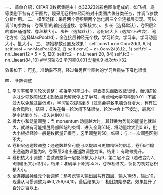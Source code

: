 一、	简单介绍：CIFAR10数据集是由十类32*32*3的彩色图像组成的，如飞机、鸟等类别下各有若干图片，现采用卷积神经网络对十类图片做分类任务，并调节参数分析作用。
二、	模型选择：采用两个卷积层两个池化层三个全连接层实现。可以调节的参数有：卷积层1的输出通道数、卷积核大小、步长（选择默认），卷积层2的输出通道数、卷积核大小、步长（选择默认），池化层大小（选择2不改变）、池化方式（选择MaxPool2d），全连接层神经元个数，学习轮次，学习率，学习动量大小，批大小。
三、	初始参数设置及效果：
self.conv1 = nn.Conv2d(3, 6, 5)
self.pool = nn.MaxPool2d(2, 2)
self.conv2 = nn.Conv2d(6,12 , 5)
self.fc1 = nn.Linear(12 * 5 * 5, 120)
self.fc2 = nn.Linear(120, 84)
self.fc3 = nn.Linear(84, 10)
#学习轮次2 学习率0.001 动量0.9 批次大小32

效果如下： 
可见，准确率不高，经过每两百个图片的学习后损失下降也很慢

四、	参数调整
1.	学习率和学习轮次调整：初始学习率过小，导致损失函数收敛很慢，而训练轮次过少导致网络还未到达最优解就停止了学习。考虑增大学习率到0.01（不能过大以免越过最低点），学习轮次提高到5（过高会导致电脑负荷增大，也有过拟合风险）。结果：损失在每一轮次间下降很快，轮次中会上下波动，最后准确率达到61%，损失达到0.110。
2.	批大小和动量调整：当 momentum 动量越大时，其转换为势能的能量也就越大，就越有可能摆脱局部凹域的束缚，进入全局凹域，将动量增大到0.92，批大小根据经验一般是数据量开根号，这里调整到50。结果：与上一次调整区别不大。
3.	卷积层通道数调整：通道数越多可能可以提取出更加精细的信息，卷积层1输出通道数调整为9，卷积层2输出通道数调整为18。结果： 有略微提升。
4.	卷积核大小调整：尝试调整第一层卷积核大小为9，第二层不变（若改变为7、9则输出大小过小）。结果：准确率下降到55%，卷积核过大，恢复为初始卷积核大小。
5.	全连接层神经元个数调整：现考虑输入输出层共有四层，输入18*5*5，输出10，现遵从习惯调整为450,256,64,10，最后结果为： 相比初始参数，效果提升了百分之百以上。

